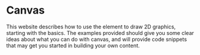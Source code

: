 # Canvas
This website describes how to use the <canvas> element to draw 2D graphics, starting with the basics.
The examples provided should give you some clear ideas about what you can do with canvas,
and will provide code snippets that may get you started in building your own content.
